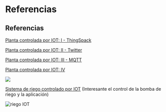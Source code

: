 # Referencias


## Referencias

[Planta controlada por IOT: I - ThingSpack](http://blog.filipeflop.com/wireless/planta-iot-com-esp8266-nodemcu.html)

[Planta controlada por IOT: II - Twitter](http://blog.filipeflop.com/wireless/planta-iot-com-esp8266-nodemcu-parte-2.html)

[Planta controlada por IOT: III - MQTT](http://blog.filipeflop.com/arduino/planta-iot-com-esp8266-nodemcu-parte-3.html)

[Planta controlada por IOT: IV](http://blog.filipeflop.com/arduino/planta-iot-com-esp8266-nodemcu-parte-4.html)

![](http://blog.filipeflop.com/wp-content/uploads/2017/06/PROJETO_COMPLETO.jpg)


[Sistema de riego controlado por IOT](https://www.instructables.com/id/IoT-Automatic-Plant-Watering-System/)
(Interesante el control de la bomba de riego y la aplicación)

![riego IOT](https://cdn.instructables.com/FQT/2DOL/J44FTRLB/FQT2DOLJ44FTRLB.MEDIUM.jpg?width=614)
